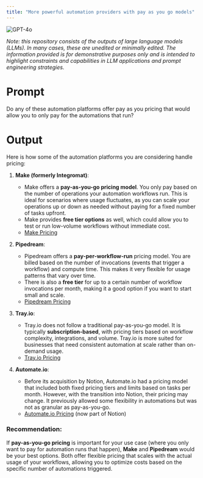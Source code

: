 ```yaml
---
title: "More powerful automation providers with pay as you go models"
---
```

![GPT-4o](https://img.shields.io/badge/GPT--4o-3333FF?style=for-the-badge&logo=openai&logoColor=white)



*Note: this repository consists of the outputs of large language models (LLMs). In many cases, these are unedited or minimally edited. The information provided is for demonstrative purposes only and is intended to highlight constraints and capabilities in LLM applications and prompt engineering strategies.*


# Prompt

Do any of these automation platforms offer pay as you pricing that would allow you to only pay for the automations that run?

# Output

Here is how some of the automation platforms you are considering handle pricing:

1. **Make (formerly Integromat)**:
   - Make offers a **pay-as-you-go pricing model**. You only pay based on the number of operations your automation workflows run. This is ideal for scenarios where usage fluctuates, as you can scale your operations up or down as needed without paying for a fixed number of tasks upfront.
   - Make provides **free tier options** as well, which could allow you to test or run low-volume workflows without immediate cost.
   - [Make Pricing](https://www.make.com/en/pricing)

2. **Pipedream**:
   - Pipedream offers a **pay-per-workflow-run** pricing model. You are billed based on the number of invocations (events that trigger a workflow) and compute time. This makes it very flexible for usage patterns that vary over time.
   - There is also a **free tier** for up to a certain number of workflow invocations per month, making it a good option if you want to start small and scale.
   - [Pipedream Pricing](https://pipedream.com/pricing)

3. **Tray.io**:
   - Tray.io does not follow a traditional pay-as-you-go model. It is typically **subscription-based**, with pricing tiers based on workflow complexity, integrations, and volume. Tray.io is more suited for businesses that need consistent automation at scale rather than on-demand usage.
   - [Tray.io Pricing](https://tray.io/pricing)

4. **Automate.io**:
   - Before its acquisition by Notion, Automate.io had a pricing model that included both fixed pricing tiers and limits based on tasks per month. However, with the transition into Notion, their pricing may change. It previously allowed some flexibility in automations but was not as granular as pay-as-you-go.
   - [Automate.io Pricing](https://automate.io) (now part of Notion)

### Recommendation:
If **pay-as-you-go pricing** is important for your use case (where you only want to pay for automation runs that happen), **Make** and **Pipedream** would be your best options. Both offer flexible pricing that scales with the actual usage of your workflows, allowing you to optimize costs based on the specific number of automations triggered.